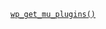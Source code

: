 <p><code><a href="https://developer.wordpress.org/reference/functions/wp_get_mu_plugins/">wp_get_mu_plugins()</a></code></p>
